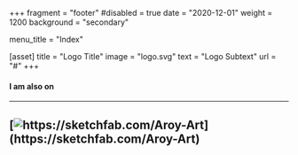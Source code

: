 +++
fragment = "footer"
#disabled = true
date = "2020-12-01"
weight = 1200
background = "secondary"

menu_title = "Index"

[asset]
  title = "Logo Title"
  image = "logo.svg"
  text = "Logo Subtext"
  url = "#"
+++

#### I am also on
---
[![](/images/logo-sketchfab-grey.png "https://sketchfab.com/Aroy-Art")](https://sketchfab.com/Aroy-Art)
---
